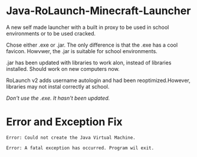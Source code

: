 # Java-RoLaunch-Minecraft-Launcher
A new self made launcher with a built in proxy to be used in school environments or to be used cracked.

Chose either .exe or .jar. The only difference is that the .exe has a cool favicon. Howvwer, the .jar is suitable for school environments.

.jar has been updated with libraries to work alon, instead of libraries installed. Should work on new computers now.

RoLaunch v2 adds username autologin and had been reoptimized.However, libraries may not instal correctly at school.

*Don't use the .exe. It hasn't been updated.*

# Error and Exception Fix

`Error: Could not create the Java Virtual Machine.`

`Error: A fatal exception has occurred. Program wil exit.` 
